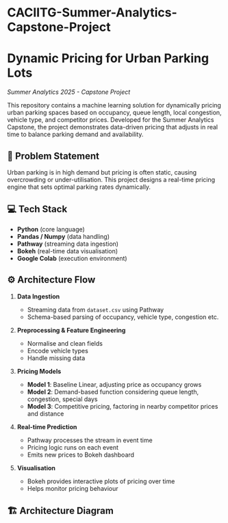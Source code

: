# CACIITG-Summer-Analytics-Capstone-Project
# Dynamic Pricing for Urban Parking Lots  
*Summer Analytics 2025 - Capstone Project*  

This repository contains a machine learning solution for dynamically pricing urban parking spaces based on occupancy, queue length, local congestion, vehicle type, and competitor prices. Developed for the Summer Analytics Capstone, the project demonstrates data-driven pricing that adjusts in real time to balance parking demand and availability.

## 🚀 Problem Statement

Urban parking is in high demand but pricing is often static, causing overcrowding or under-utilisation. This project designs a real-time pricing engine that sets optimal parking rates dynamically.

## 💻 Tech Stack

- **Python** (core language)  
- **Pandas / Numpy** (data handling)  
- **Pathway** (streaming data ingestion)  
- **Bokeh** (real-time data visualisation)  
- **Google Colab** (execution environment)

## ⚙️ Architecture Flow

1. **Data Ingestion**  
   - Streaming data from `dataset.csv` using Pathway
   - Schema-based parsing of occupancy, vehicle type, congestion etc.

2. **Preprocessing & Feature Engineering**  
   - Normalise and clean fields
   - Encode vehicle types
   - Handle missing data

3. **Pricing Models**  
   - **Model 1**: Baseline Linear, adjusting price as occupancy grows  
   - **Model 2**: Demand-based function considering queue length, congestion, special days  
   - **Model 3**: Competitive pricing, factoring in nearby competitor prices and distance

4. **Real-time Prediction**  
   - Pathway processes the stream in event time  
   - Pricing logic runs on each event  
   - Emits new prices to Bokeh dashboard

5. **Visualisation**  
   - Bokeh provides interactive plots of pricing over time  
   - Helps monitor pricing behaviour

## 🏗️ Architecture Diagram


